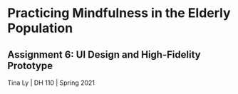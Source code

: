 # Practicing Mindfulness in the Elderly Population

## Assignment 6: UI Design and High-Fidelity Prototype

Tina Ly | DH 110 | Spring 2021
